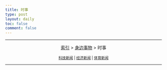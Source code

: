 ```yaml
---
title: 时事
type: post
layout: daily
toc: false
comment: false
---
```

---
<span><center>[索引](/gknows/index) > [身边事物](/gknows/身边事物) > 时事</center></span>

<small><center>[科技新闻](/gknows/科技新闻) | [经济新闻](/gknows/经济新闻) | [体育新闻](/gknows/体育新闻)</center></small>

---
